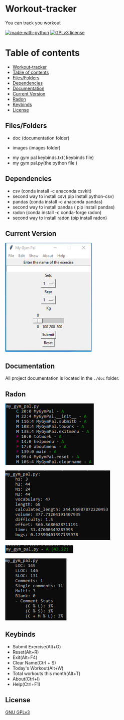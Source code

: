 # Workout-tracker

<p> You can track you workout </p>

[![made-with-python](https://img.shields.io/badge/Made%20with-Python-1f425f.svg)](https://www.python.org/) [![GPLv3 license](https://img.shields.io/badge/License-GPLv3-blue.svg)](http://perso.crans.org/besson/LICENSE.html)


# Table of contents

<!--ts-->
  * [Workout-tracker](#Workout-tracker)
  * [Table of contents](#Table_of_contents)
  * [Files/Folders](#Files/Folders)
  * [Dependencies](#Dependencies)
  * [Documentation](#Documentation)
  * [Current Version](#Current_Version)
  * [Radon](#Radon)
  * [Keybinds](#Keybinds)
  * [License](#License)
<!--te-->


## Files/Folders
<ul>
  <li> doc (documentation folder) </p>
  <li> images (images folder) </p>
  <li> my gym pal keybinds.txt( keybinds file) </li>
  <li> my gym pal.py(the python file ) </li>
</ul>

## Dependencies

 <ul>
  <li> csv (conda install -c anaconda csvkit) </li>
  <li> second way to install csv( pip install python-csv) </li>
  <li> pandas (conda install -c anaconda pandas) </li>
  <li> second way to install pandas ( pip install pandas) </li>
  <li> radon (conda install -c conda-forge radon) </li>
  <li> second way to install radon (pip install radon) </li>
</ul>

## Current Version

<p><img src ="images/my gym pal.png" title = "Gym Pal Version"/> </p>

## Documentation

All project documentation is located in the `./doc`  folder.

## Radon

<p><img src = "images/my_gym_pal radon cc.png" title = "Gym Pal Radon CC"/></p>
<p><img src = "images/my_gym_pal radon hal.png" title = "Gym Pal Radon hal"/></p>
<p><img src = "images/my_gym_pal radon mi.png" title = "Gym Pal Radon mi"/> </p>
<p><img src = "images/my_gym_pal radon raw.png" title = "Gym Pal Radon raw"/> </p>

## Keybinds

 <ul>
  <li> Submit Exercise(Alt+O) </li>
  <li> Reset(Alt+R) </li>
  <li> Exit(Alt+F4) </li>
  <li> Clear Name(Ctrl + S) </li>
  <li> Today's Workout(Alt+W) </li>
  <li> Total workouts this month(Alt+T) </li>
  <li> About(Ctrl+I) </li>
  <li> Help(Ctrl+F1) </li>
</ul>

## License
[GNU GPLv3](https://choosealicense.com/licenses/gpl-3.0/)
